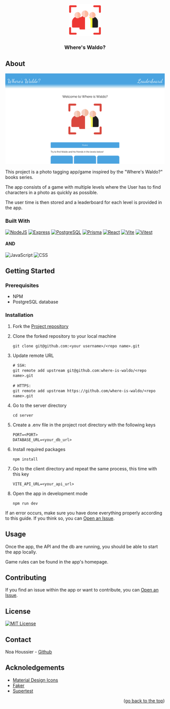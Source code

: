 <a id="top"></a>

<div align="center">
    <a href="https://github.com/NestorNebula/where-is-waldo">
        <img src="./client/public/assets/icons/icon.png" alt="Project Logo" width="100" height="100" />
    </a>
    
<h3>Where's Waldo?</h3>
</div>

## About

![App Screenshot](./client/public/assets/images/where-is-waldo.png)

This project is a photo tagging app/game inspired by the "Where's Waldo?" books series.

The app consists of a game with multiple levels where the User has to find characters in a photo as quickly as possible.

The user time is then stored and a leaderboard for each level is provided in the app.

### Built With

[![NodeJS](https://skillicons.dev/icons?i=nodejs&theme=light)](https://nodejs.org/)
[![Express](https://skillicons.dev/icons?i=express&theme=light)](https://expressjs.com/)
[![PostgreSQL](https://skillicons.dev/icons?i=postgresql&theme=light)](https://www.postgresql.org/)
[![Prisma](https://skillicons.dev/icons?i=prisma)](https://www.prisma.io/)
[![React](https://skillicons.dev/icons?i=react&theme=light)](https://react.dev/)
[![Vite](https://skillicons.dev/icons?i=vite&theme=light)](https://vite.dev/)
[![Vitest](https://skillicons.dev/icons?i=vitest&theme=light)](https://vitest.dev/)

#### AND

![JavaScript](https://shields.io/badge/JavaScript-F7DF1E?logo=JavaScript&logoColor=white&style=for-the-badge)
![CSS](https://img.shields.io/badge/CSS-1572B6?style=for-the-badge&logo=css3&logoColor=white)

## Getting Started

### Prerequisites

- NPM
- PostgreSQL database

### Installation

1. Fork the [Project repository](https://github.com/NestorNebula/where-is-waldo)
2. Clone the forked repository to your local machine
   ```
   git clone git@github.com:<your username>/<repo name>.git
   ```
3. Update remote URL

   ```
   # SSH:
   git remote add upstream git@github.com:where-is-waldo/<repo name>.git

   # HTTPS:
   git remote add upstream https://github.com/where-is-waldo/<repo name>.git
   ```

4. Go to the server directory
   ```
   cd server
   ```
5. Create a .env file in the project root directory with the following keys

   ```
   PORT=<PORT>
   DATABASE_URL=<your_db_url>
   ```

6. Install required packages
   ```
   npm install
   ```
7. Go to the client directory and repeat the same process, this time with this key
   ```
   VITE_API_URL=<your_api_url>
   ```
8. Open the app in development mode
   ```
   npm run dev
   ```

If an error occurs, make sure you have done everything properly according to this guide. If you think so, you can <a href="https://github.com/NestorNebula/where-is-waldo/issues">Open an Issue</a>.

## Usage

Once the app, the API and the db are running, you should be able to start the app locally.

Game rules can be found in the app's homepage.

## Contributing

If you find an issue within the app or want to contribute, you can <a href="https://github.com/NestorNebula/where-is-waldo/issues">Open an Issue</a>.

## License

[![MIT License](https://img.shields.io/badge/License-MIT-darkcyan.svg?style=for-the-badge)](https://github.com/NestorNebula/where-is-waldo/blob/main/LICENSE)

## Contact

Noa Houssier - [Github](https://github.com/NestorNebula)

## Acknoledgements

- [Material Design Icons](https://pictogrammers.com/library/mdi/)
- [Faker](https://fakerjs.dev/)
- [Supertest](https://github.com/ladjs/supertest)

<p align='right'>(<a href='#top'>go back to the top</a>)</p>
